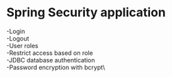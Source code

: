 # Spring Security application

-Login\
-Logout\
-User roles\
-Restrict access based on role\
-JDBC database authentication\
-Password encryption with bcrypt\
